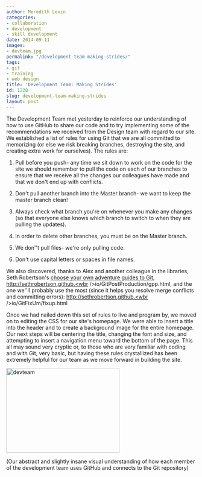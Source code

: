 ```yaml
---
author: Meredith Levin
categories:
- collaboration
- development
- skill development
date: 2014-09-11
images:
- devteam.jpg
permalink: "/development-team-making-strides/"
tags:
- git
- training
- web design
title: 'Development Team: Making Strides'
id: 1228
slug: development-team-making-strides
layout: post
---
```

The Development Team met yesterday to reinforce our understanding of how to use GitHub to share our code and to try implementing some of the recommendations we received from the Design team with regard to our site. We established a list of rules for using Git that we are all committed to memorizing (or else we risk breaking branches, destroying the site, and creating extra work for ourselves). The rules are:

1. Pull before you push- any time we sit down to work on the code for the site we should remember to pull the code on each of our branches to ensure that we receive all the changes our colleagues have made and that we don't end up with conflicts.

2. Don't pull another branch into the Master branch- we want to keep the master branch clean!

3. Always check what branch you're on whenever you make any changes (so that everyone else knows which branch to switch to when they are pulling the updates).

4. In order to delete other branches, you must be on the Master branch.

5. We don''t pull files- we're only pulling code.

6. Don't use capital letters or spaces in file names.

We also discovered, thanks to Alex and another colleague in the libraries, Seth Robertson's <a href="http://sethrobertson.github.io/GitBestPractices/">choose your own adventure guides to Git</a>, <a href="http://sethrobertson.github.io/GitPostProduction/gpp.html">http://sethrobertson.github.<wbr />io/GitPostProduction/gpp.html</a>, and the one we''ll probably use the most (since it helps you resolve merge conflicts and committing errors): <a href="http://sethrobertson.github.io/GitFixUm/fixup.html">http://sethrobertson.github.<wbr />io/GitFixUm/fixup.html</a>

Once we had nailed down this set of rules to live and program by, we moved on to editing the CSS for our site's homepage. We were able to insert a title into the header and to create a background image for the entire homepage. Our next steps will be centering the title, changing the font and size, and attempting to insert a navigation menu toward the bottom of the page. This all may sound very cryptic or, to those who are very familiar with coding and with Git, very basic, but having these rules crystallized has been extremely helpful for our team as we move forward in building the site.

<a href="{{ '/wp-content/uploads/2014/09/devteam.jpg' | relative_url }}">
  <img  class="alignnone size-medium wp-image-1229"
        alt="devteam"
        src="{{ '/wp-content/uploads/2014/09/devteam-300x225.jpg' | relative_url }}"
        width="300"
        height="225" />
</a>

(Our abstract and slightly insane visual understanding of how each member of the development team uses GitHub and connects to the Git repository)
